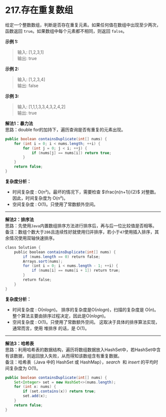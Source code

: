 # 217.存在重复数组

给定一个整数数组，判断是否存在重复元素。如果任何值在数组中出现至少两次，函数返回 `true`。如果数组中每个元素都不相同，则返回 `false`。

**示例 1:**  
>输入: [1,2,3,1]  
>输出: true

**示例 2:**  
>输入: [1,2,3,4]  
>输出: false

**示例 3:**  
>输入: [1,1,1,3,3,4,3,2,4,2]  
>输出: true

**解法1：暴力法**  
思路：double for的加持下，遍历查询是否有重复的元素出现。  

```Java
public boolean containsDuplicate(int[] nums) {
    for (int i = 0; i < nums.length; ++i) {
        for (int j = 0; j < i; ++j) {
            if (nums[j] == nums[i]) return true;  
        }
    }
    return false;
}
```

**复杂度分析：**

* 时间复杂度 : O(n²)。最坏的情况下，需要检查 $\frac{n(n+1)}{2}$ 对整数。因此，时间复杂度为 O(n²)。
* 空间复杂度 : O(1)。只使用了常数额外空间。

---

**解法2：排序法**  
思路：先使用`Java`内置数组排序方法进行排序后，再与后一位比较值是否相等。  
备注：数组个数大于`286`且连续性好就使用归并排序，若小于`47`使用插入排序，其余情况使用双轴快速排序。

```Java
class Solution {
    public boolean containsDuplicate(int[] nums) {
        if (nums.length == 0) return false;
        Arrays.sort(nums);
        for (int i = 0; i < nums.length - 1; ++i) {
            if (nums[i] == nums[i + 1]) return true;
        }
        return false;
    }
}
```

**复杂度分析：**

* 时间复杂度 : O($nlogn$)。
排序的复杂度是O($nlogn$)，扫描的复杂度是 O($n$)。整个算法主要由排序过程决定，因此是O($nlogn$)。
* 空间复杂度 : O(1)。只使用了常数额外空间。
这取决于具体的排序算法实现，通常而言，使用 堆排序 的话，是 O(1)。

---
**解法3：哈希表**  
思路：利用哈希表的数据结构，遍历将数组数据放入HashSet中，若HashSet中含有该数据，则返回放入失败，从而得知该数组含有重复数据。  
备注：哈希表（Java 中的 HashSet 或 HashMap），*search*  和 *insert* 的平均时间复杂度为 O(1)。

```Java
public boolean containsDuplicate(int[] nums) {
    Set<Integer> set = new HashSet<>(nums.length);
    for (int x: nums) {
        if (set.contains(x)) return true;
        set.add(x);
    }
    return false;
}
```
